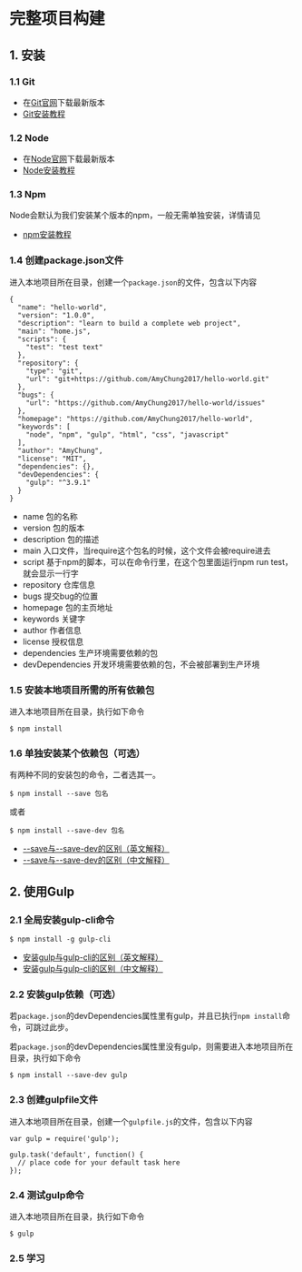 # 完整项目构建

## 1. 安装

### 1.1 Git
- 在[Git官网](https://git-scm.com)下载最新版本
- [Git安装教程](https://git-scm.com/book/zh/v2/起步-安装-Git)

### 1.2 Node
- 在[Node官网](https://nodejs.org/en/)下载最新版本
- [Node安装教程](http://www.runoob.com/nodejs/nodejs-install-setup.html)

### 1.3 Npm
Node会默认为我们安装某个版本的npm，一般无需单独安装，详情请见
- [npm安装教程](http://coloration.cc/npmjs-documentation/2016/03/29/installingNodejsAndUpdatingNpm.html)

### 1.4 创建package.json文件
进入本地项目所在目录，创建一个`package.json`的文件，包含以下内容

    {
      "name": "hello-world",
      "version": "1.0.0",
      "description": "learn to build a complete web project",
      "main": "home.js",
      "scripts": {
        "test": "test text"
      },
      "repository": {
        "type": "git",
        "url": "git+https://github.com/AmyChung2017/hello-world.git"
      },
      "bugs": {
        "url": "https://github.com/AmyChung2017/hello-world/issues"
      },
      "homepage": "https://github.com/AmyChung2017/hello-world",
      "keywords": [
        "node", "npm", "gulp", "html", "css", "javascript"
      ],
      "author": "AmyChung",
      "license": "MIT",
      "dependencies": {},
      "devDependencies": {
        "gulp": "^3.9.1"
      }
    }

- name 包的名称
- version 包的版本
- description 包的描述
- main 入口文件，当require这个包名的时候，这个文件会被require进去
- script 基于npm的脚本，可以在命令行里，在这个包里面运行npm run test，就会显示一行字
- repository 仓库信息
- bugs 提交bug的位置
- homepage 包的主页地址
- keywords 关键字
- author 作者信息
- license 授权信息
- dependencies 生产环境需要依赖的包
- devDependencies 开发环境需要依赖的包，不会被部署到生产环境

### 1.5 安装本地项目所需的所有依赖包
进入本地项目所在目录，执行如下命令

    $ npm install

### 1.6 单独安装某个依赖包（可选）
有两种不同的安装包的命令，二者选其一。

    $ npm install --save 包名

或者

    $ npm install --save-dev 包名

- [--save与--save-dev的区别（英文解释）](https://stackoverflow.com/questions/22891211/what-is-difference-between-save-and-save-dev)
- [--save与--save-dev的区别（中文解释）](http://gaoxiaosong.xsweby.com/2016/03/20/npm-save-save-dev.html)

## 2. 使用Gulp

### 2.1 全局安装gulp-cli命令

    $ npm install -g gulp-cli

- [安装gulp与gulp-cli的区别（英文解释）](https://stackoverflow.com/questions/35571679/what-does-gulp-cli-stands-for)
- [安装gulp与gulp-cli的区别（中文解释）](http://feizhaojun.com/?p=570)

### 2.2 安装gulp依赖（可选）
若`package.json`的devDependencies属性里有gulp，并且已执行`npm install`命令，可跳过此步。

若`package.json`的devDependencies属性里没有gulp，则需要进入本地项目所在目录，执行如下命令

    $ npm install --save-dev gulp

### 2.3 创建gulpfile文件
进入本地项目所在目录，创建一个`gulpfile.js`的文件，包含以下内容

    var gulp = require('gulp');

    gulp.task('default', function() {
      // place code for your default task here
    });

### 2.4 测试gulp命令
进入本地项目所在目录，执行如下命令

    $ gulp

### 2.5 学习